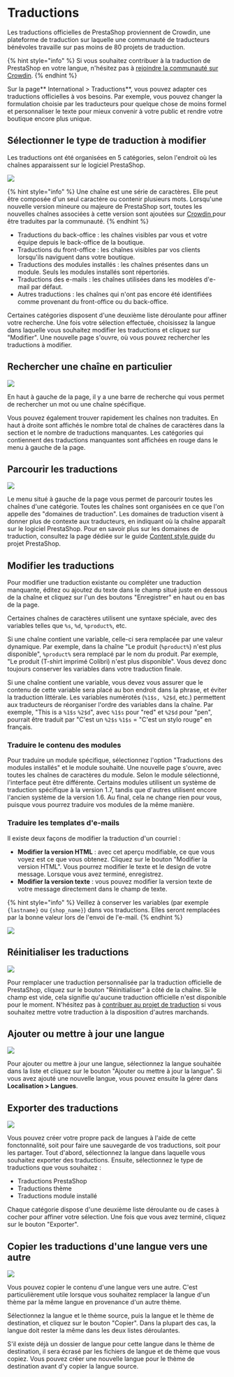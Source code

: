 # Traductions

Les traductions officielles de PrestaShop proviennent de Crowdin, une plateforme de traduction sur laquelle une communauté de traducteurs bénévoles travaille sur pas moins de 80 projets de traduction.

{% hint style="info" %}
Si vous souhaitez contribuer à la traduction de PrestaShop en votre langue, n'hésitez pas à [rejoindre la communauté sur Crowdin](https://crowdin.com/project/prestashop-official).
{% endhint %}

Sur la page** International > Traductions**, vous pouvez adapter ces traductions officielles à vos besoins. Par exemple, vous pouvez changer la formulation choisie par les traducteurs pour quelque chose de moins formel et personnaliser le texte pour mieux convenir à votre public et rendre votre boutique encore plus unique.

## Sélectionner le type de traduction à modifier

Les traductions ont été organisées en 5 catégories, selon l'endroit où les chaînes apparaissent sur le logiciel PrestaShop.

![](<../../../.gitbook/assets/image (44).png>)

{% hint style="info" %}
Une chaîne est une série de caractères. Elle peut être composée d'un seul caractère ou contenir plusieurs mots. Lorsqu'une nouvelle version mineure ou majeure de PrestaShop sort, toutes les nouvelles chaînes associées à cette version sont ajoutées sur [Crowdin ](https://crowdin.com/project/prestashop-official)pour être traduites par la communauté.
{% endhint %}

* Traductions du back-office : les chaînes visibles par vous et votre équipe depuis le back-office de la boutique.
* Traductions du front-office : les chaînes visibles par vos clients lorsqu'ils naviguent dans votre boutique.
* Traductions des modules installés : les chaînes présentes dans un module. Seuls les modules installés sont répertoriés.
* Traductions des e-mails : les chaînes utilisées dans les modèles d'e-mail par défaut.
* Autres traductions : les chaînes qui n'ont pas encore été identifiées comme provenant du front-office ou du back-office.&#x20;

Certaines catégories disposent d'une deuxième liste déroulante pour affiner votre recherche. Une fois votre sélection effectuée, choisissez la langue dans laquelle vous souhaitez modifier les traductions et cliquez sur "Modifier". Une nouvelle page s'ouvre, où vous pouvez rechercher les traductions à modifier.

## **Rechercher une chaîne en particulier**

![](<../../../.gitbook/assets/image (47).png>)

En haut à gauche de la page, il y a une barre de recherche qui vous permet de rechercher un mot ou une chaîne spécifique.&#x20;

Vous pouvez également trouver rapidement les chaînes non traduites. En haut à droite sont affichés le nombre total de chaînes de caractères dans la section et le nombre de traductions manquantes. Les catégories qui contiennent des traductions manquantes sont affichées en rouge dans le menu à gauche de la page.

## Parcourir les traductions

![](<../../../.gitbook/assets/image (53).png>)

Le menu situé à gauche de la page vous permet de parcourir toutes les chaînes d'une catégorie. Toutes les chaînes sont organisées en ce que l'on appelle des "domaines de traduction". Les domaines de traduction visent à donner plus de contexte aux traducteurs, en indiquant où la chaîne apparaît sur le logiciel PrestaShop. Pour en savoir plus sur les domaines de traduction, consultez la page dédiée sur le guide [Content style guide](traductions.md#selectionner-le-type-de-traduction-a-modifier) du projet PrestaShop.

## Modifier les traductions

Pour modifier une traduction existante ou compléter une traduction manquante, éditez ou ajoutez du texte dans le champ situé juste en dessous de la chaîne et cliquez sur l'un des boutons "Enregistrer" en haut ou en bas de la page.&#x20;

Certaines chaînes de caractères utilisent une syntaxe spéciale, avec des variables telles que `%s`, `%d`, `%product%`, etc.&#x20;

Si une chaîne contient une variable, celle-ci sera remplacée par une valeur dynamique. Par exemple, dans la chaîne "Le produit (`%product%`) n'est plus disponible", `%product%` sera remplacé par le nom du produit. Par exemple, "Le produit (T-shirt imprimé Colibri) n'est plus disponible". Vous devez donc toujours conserver les variables dans votre traduction finale.&#x20;

Si une chaîne contient une variable, vous devez vous assurer que le contenu de cette variable sera placé au bon endroit dans la phrase, et éviter la traduction littérale. Les variables numérotés (`%1$s, %2$d`, etc.) permettent aux traducteurs de réorganiser l'ordre des variables dans la chaîne. Par exemple, "This is a `%1$s` `%2$d`", avec `%1$s` pour "red" et `%2$d` pour "pen", pourrait être traduit par "C'est un `%2$s` `%1$s` = "C'est un stylo rouge" en français.

### Traduire le contenu des modules

Pour traduire un module spécifique, sélectionnez l'option "Traductions des modules installés" et le module souhaité. Une nouvelle page s'ouvre, avec toutes les chaînes de caractères du module. Selon le module sélectionné, l'interface peut être différente. Certains modules utilisent un système de traduction spécifique à la version 1.7, tandis que d'autres utilisent encore l'ancien système de la version 1.6. Au final, cela ne change rien pour vous, puisque vous pourrez traduire vos modules de la même manière.

### Traduire les templates d'e-mails

Il existe deux façons de modifier la traduction d'un courriel :&#x20;

* **Modifier la version HTML** : avec cet aperçu modifiable, ce que vous voyez est ce que vous obtenez. Cliquez sur le bouton "Modifier la version HTML". Vous pourrez modifier le texte et le design de votre message. Lorsque vous avez terminé, enregistrez.&#x20;
* **Modifier la version texte** : vous pouvez modifier la version texte de votre message directement dans le champ de texte.

{% hint style="info" %}
Veillez à conserver les variables (par exemple `{lastname}` ou `{shop_name}`) dans vos traductions. Elles seront remplacées par la bonne valeur lors de l'envoi de l'e-mail.
{% endhint %}

![](<../../../.gitbook/assets/image (52).png>)

## Réinitialiser les traductions

![](<../../../.gitbook/assets/image (56).png>)

Pour remplacer une traduction personnalisée par la traduction officielle de PrestaShop, cliquez sur le bouton "Réinitialiser" à côté de la chaîne. Si le champ est vide, cela signifie qu'aucune traduction officielle n'est disponible pour le moment. N'hésitez pas à [contribuer au projet de traduction](https://crowdin.com/project/prestashop-official) si vous souhaitez mettre votre traduction à la disposition d'autres marchands.

## Ajouter ou mettre à jour une langue&#x20;

![](<../../../.gitbook/assets/image (49).png>)

Pour ajouter ou mettre à jour une langue, sélectionnez la langue souhaitée dans la liste et cliquez sur le bouton "Ajouter ou mettre à jour la langue". Si vous avez ajouté une nouvelle langue, vous pouvez ensuite la gérer dans **Localisation > Langues**.

## Exporter des traductions

![](<../../../.gitbook/assets/image (50).png>)

Vous pouvez créer votre propre pack de langues à l'aide de cette fonctonnalité, soit pour faire une sauvegarde de vos traductions, soit pour les partager. Tout d'abord, sélectionnez la langue dans laquelle vous souhaitez exporter des traductions. Ensuite, sélectionnez le type de traductions que vous souhaitez :&#x20;

* Traductions PrestaShop
* Traductions thème
* Traductions module installé

Chaque catégorie dispose d'une deuxième liste déroulante ou de cases à cocher pour affiner votre sélection. Une fois que vous avez terminé, cliquez sur le bouton "Exporter".

## Copier les traductions d'une langue vers une autre&#x20;

![](<../../../.gitbook/assets/image (41).png>)

Vous pouvez copier le contenu d'une langue vers une autre. C'est particulièrement utile lorsque vous souhaitez remplacer la langue d'un thème par la même langue en provenance d'un autre thème.&#x20;

Sélectionnez la langue et le thème source, puis la langue et le thème de destination, et cliquez sur le bouton "Copier". Dans la plupart des cas, la langue doit rester la même dans les deux listes déroulantes.&#x20;

S'il existe déjà un dossier de langue pour cette langue dans le thème de destination, il sera écrasé par les fichiers de langue et de thème que vous copiez. Vous pouvez créer une nouvelle langue pour le thème de destination avant d'y copier la langue source.
